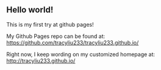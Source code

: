 ## Hello world!

This is my first try at github pages!

My Github Pages repo can be found at:  
https://github.com/tracyliu233/tracyliu233.github.io/

Right now, I keep wording on my customized homepage at:
http://tracyliu233.github.io/

